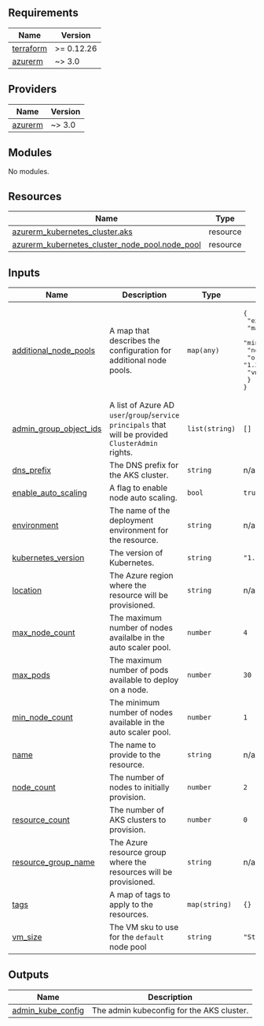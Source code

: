 <!-- BEGIN_TF_DOCS -->
## Requirements

| Name | Version |
|------|---------|
| <a name="requirement_terraform"></a> [terraform](#requirement\_terraform) | >= 0.12.26 |
| <a name="requirement_azurerm"></a> [azurerm](#requirement\_azurerm) | ~> 3.0 |

## Providers

| Name | Version |
|------|---------|
| <a name="provider_azurerm"></a> [azurerm](#provider\_azurerm) | ~> 3.0 |

## Modules

No modules.

## Resources

| Name | Type |
|------|------|
| [azurerm_kubernetes_cluster.aks](https://registry.terraform.io/providers/hashicorp/azurerm/latest/docs/resources/kubernetes_cluster) | resource |
| [azurerm_kubernetes_cluster_node_pool.node_pool](https://registry.terraform.io/providers/hashicorp/azurerm/latest/docs/resources/kubernetes_cluster_node_pool) | resource |

## Inputs

| Name | Description | Type | Default | Required |
|------|-------------|------|---------|:--------:|
| <a name="input_additional_node_pools"></a> [additional\_node\_pools](#input\_additional\_node\_pools) | A map that describes the configuration for additional node pools. | `map(any)` | <pre>{<br>  "example": {<br>    "max_node_count": 4,<br>    "min_node_count": 2,<br>    "node_count": 1,<br>    "orchestrator_version": "1.25.4",<br>    "vm_size": "Standard_B2ms"<br>  }<br>}</pre> | no |
| <a name="input_admin_group_object_ids"></a> [admin\_group\_object\_ids](#input\_admin\_group\_object\_ids) | A list of Azure AD `user`/`group`/`service principals` that will be provided `ClusterAdmin` rights. | `list(string)` | `[]` | no |
| <a name="input_dns_prefix"></a> [dns\_prefix](#input\_dns\_prefix) | The DNS prefix for the AKS cluster. | `string` | n/a | yes |
| <a name="input_enable_auto_scaling"></a> [enable\_auto\_scaling](#input\_enable\_auto\_scaling) | A flag to enable node auto scaling. | `bool` | `true` | no |
| <a name="input_environment"></a> [environment](#input\_environment) | The name of the deployment environment for the resource. | `string` | n/a | yes |
| <a name="input_kubernetes_version"></a> [kubernetes\_version](#input\_kubernetes\_version) | The version of Kubernetes. | `string` | `"1.25.4"` | no |
| <a name="input_location"></a> [location](#input\_location) | The Azure region where the resource will be provisioned. | `string` | n/a | yes |
| <a name="input_max_node_count"></a> [max\_node\_count](#input\_max\_node\_count) | The maximum number of nodes availalbe in the auto scaler pool. | `number` | `4` | no |
| <a name="input_max_pods"></a> [max\_pods](#input\_max\_pods) | The maximum number of pods available to deploy on a node. | `number` | `30` | no |
| <a name="input_min_node_count"></a> [min\_node\_count](#input\_min\_node\_count) | The minimum number of nodes available in the auto scaler pool. | `number` | `1` | no |
| <a name="input_name"></a> [name](#input\_name) | The name to provide to the resource. | `string` | n/a | yes |
| <a name="input_node_count"></a> [node\_count](#input\_node\_count) | The number of nodes to initially provision. | `number` | `2` | no |
| <a name="input_resource_count"></a> [resource\_count](#input\_resource\_count) | The number of AKS clusters to provision. | `number` | `0` | no |
| <a name="input_resource_group_name"></a> [resource\_group\_name](#input\_resource\_group\_name) | The Azure resource group where the resources will be provisioned. | `string` | n/a | yes |
| <a name="input_tags"></a> [tags](#input\_tags) | A map of tags to apply to the resources. | `map(string)` | `{}` | no |
| <a name="input_vm_size"></a> [vm\_size](#input\_vm\_size) | The VM sku to use for the `default` node pool | `string` | `"Standard_B2ms"` | no |

## Outputs

| Name | Description |
|------|-------------|
| <a name="output_admin_kube_config"></a> [admin\_kube\_config](#output\_admin\_kube\_config) | The admin kubeconfig for the AKS cluster. |
<!-- END_TF_DOCS -->